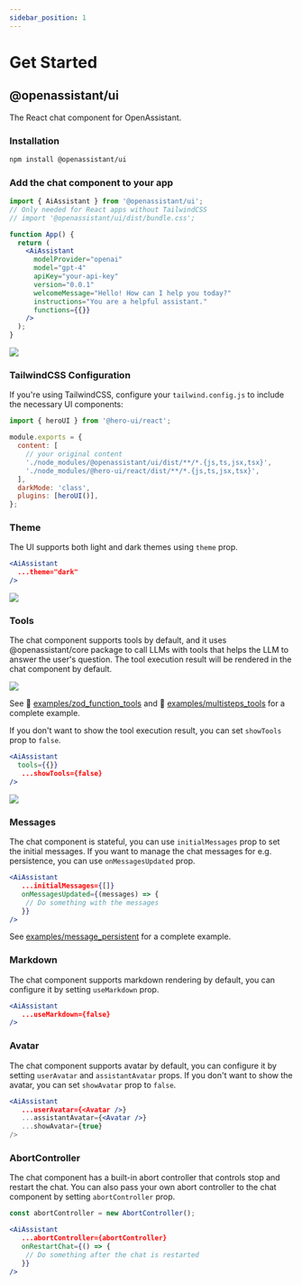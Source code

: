 ```yaml
---
sidebar_position: 1
---
```


# Get Started

## @openassistant/ui

The React chat component for OpenAssistant.

### Installation

```bash
npm install @openassistant/ui
```

### Add the chat component to your app

```jsx
import { AiAssistant } from '@openassistant/ui';
// Only needed for React apps without TailwindCSS
// import '@openassistant/ui/dist/bundle.css';

function App() {
  return (
    <AiAssistant
      modelProvider="openai"
      model="gpt-4"
      apiKey="your-api-key"
      version="0.0.1"
      welcomeMessage="Hello! How can I help you today?"
      instructions="You are a helpful assistant."
      functions={{}}
    />
  );
}
```

<img src="https://openassistant-doc.vercel.app/img/getstart-light.png" width={400} />

### TailwindCSS Configuration

If you're using TailwindCSS, configure your `tailwind.config.js` to include the necessary UI components:

```js
import { heroUI } from '@hero-ui/react';

module.exports = {
  content: [
    // your original content
    './node_modules/@openassistant/ui/dist/**/*.{js,ts,jsx,tsx}',
    './node_modules/@hero-ui/react/dist/**/*.{js,ts,jsx,tsx}',
  ],
  darkMode: 'class',
  plugins: [heroUI()],
};
```

### Theme

The UI supports both light and dark themes using `theme` prop.

```jsx
<AiAssistant
  ...theme="dark"
/>
```

<img src="https://openassistant-doc.vercel.app/img/getstart-dark.png" width={400} />

### Tools

The chat component supports tools by default, and it uses @openassistant/core package to call LLMs with tools that helps the LLM to answer the user's question. The tool execution result will be rendered in the chat component by default.

<img src="https://openassistant-doc.vercel.app/img/getstart-show-tools.png" width={600} />

See 📁 [examples/zod_function_tools](https://github.com/geodacenter/openassistant/tree/main/examples/zod_function_tools) and 📁 [examples/multisteps_tools](https://github.com/geodacenter/openassistant/tree/main/examples/multisteps_tools) for a complete example.

If you don't want to show the tool execution result, you can set `showTools` prop to `false`.

```jsx
<AiAssistant
  tools={{}}
   ...showTools={false}
/>
```

<img src="https://openassistant-doc.vercel.app/img/getstart-no-show-tools.png" width={600} />

### Messages

The chat component is stateful, you can use `initialMessages` prop to set the initial messages.
If you want to manage the chat messages for e.g. persistence, you can use `onMessagesUpdated` prop.

```jsx
<AiAssistant
   ...initialMessages={[]}
   onMessagesUpdated={(messages) => {
    // Do something with the messages
   }}
/>
```

See [examples/message_persistent](https://github.com/OpenAssistant/openassistant/tree/main/examples/message_persistent) for a complete example.

### Markdown

The chat component supports markdown rendering by default, you can configure it by setting `useMarkdown` prop.

```jsx
<AiAssistant
   ...useMarkdown={false}
/>
```

### Avatar

The chat component supports avatar by default, you can configure it by setting `userAvatar` and `assistantAvatar` props. If you don't want to show the avatar, you can set `showAvatar` prop to `false`.

```jsx
<AiAssistant
   ...userAvatar={<Avatar />}
   ...assistantAvatar={<Avatar />}
   ...showAvatar={true}
/>
```

### AbortController

The chat component has a built-in abort controller that controls stop and restart the chat. You can also pass your own abort controller to the chat component by setting `abortController` prop.

```jsx
const abortController = new AbortController();

<AiAssistant
   ...abortController={abortController}
   onRestartChat={() => {
    // Do something after the chat is restarted
   }}
/>
```
